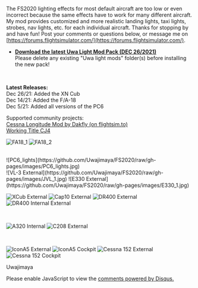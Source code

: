 The FS2020 lighting effects for most default aircraft are too low or even incorrect because the same effects have to work for many different aircraft. My mod provides customized and more realistic landing lights, taxi lights, strobes, nav lights, etc. for each individual aircraft. Thanks for stopping by and have fun!
Post your comments or questions below, or message me on [https://forums.flightsimulator.com/](https://forums.flightsimulator.com/).

* [**Download the latest Uwa Light Mod Pack (DEC 26/2021)**](https://github.com/Uwajimaya/FS2020/raw/master/Uwa%20light%20mod%20pack%20v1.18.zip)
<br>Please delete any existing "Uwa light mods" folder(s) before installing the new pack!
<br>
<!--* [Read the FAQ](https://uwajimaya.github.io/FS2020/FAQ.html) to learn more about custom options and avoiding conflicts with other mods-->

**Latest Releases:** 
<br>
Dec 26/21: Added the XN Cub
<br>
Dec 14/21: Added the F/A-18
<br>
Dec 5/21: Added all versions of the PC6

Supported community projects:
<br>
[Cessna Longitude Mod by Dakfly (on flightsim.to)](https://flightsim.to/file/3655/asobo-cessna-citation-longitude-flight-dynamics-modifications-project-version-1-0) 
<br>
[Working Title CJ4](https://www.workingtitle.aero/packages/cj4/)

![FA18_1](https://github.com/Uwajimaya/FS2020/raw/gh-pages/images/FA18_2.jpg)
![FA18_2](https://github.com/Uwajimaya/FS2020/raw/gh-pages/images/FA18_1.jpg)
<br>

<br>
![PC6_lights](https://github.com/Uwajimaya/FS2020/raw/gh-pages/images/PC6_lights.jpg)

<br>
![VL-3 External](https://github.com/Uwajimaya/FS2020/raw/gh-pages/images/JVL_1.jpg)
![E330 External](https://github.com/Uwajimaya/FS2020/raw/gh-pages/images/E330_1.jpg)
   
<br>  

![XCub External](https://github.com/Uwajimaya/FS2020/raw/gh-pages/images/XCub_1.jpg)
![Cap10 External](https://github.com/Uwajimaya/FS2020/raw/gh-pages/images/Cap10_1.jpg)
![DR400 External](https://github.com/Uwajimaya/FS2020/raw/gh-pages/images/DR400_1.jpg)
![DR400 Internal External](https://github.com/Uwajimaya/FS2020/raw/gh-pages/images/DR400_2.jpg)

<br>

![A320 Internal](https://github.com/Uwajimaya/FS2020/raw/gh-pages/images/A320_2.jpg)
![C208 External](https://github.com/Uwajimaya/FS2020/raw/gh-pages/images/C208_3.jpg)

<br>

![IconA5 External](https://github.com/Uwajimaya/FS2020/raw/gh-pages/images/IconA5_1.jpg)
![IconA5 Cockpit](https://github.com/Uwajimaya/FS2020/raw/gh-pages/images/IconA5_2.jpg)
![Cessna 152 External](https://github.com/Uwajimaya/FS2020/raw/gh-pages/images/C152_1.jpg)
![Cessna 152 Cockpit](https://github.com/Uwajimaya/FS2020/raw/gh-pages/images/C152_2.jpg)


Uwajimaya

<div id="disqus_thread"></div>
<script>

/**
*  RECOMMENDED CONFIGURATION VARIABLES: EDIT AND UNCOMMENT THE SECTION BELOW TO INSERT DYNAMIC VALUES FROM YOUR PLATFORM OR CMS.
*  LEARN WHY DEFINING THESE VARIABLES IS IMPORTANT: https://disqus.com/admin/universalcode/#configuration-variables*/
/*
var disqus_config = function () {
this.page.url = PAGE_URL;  // Replace PAGE_URL with your page's canonical URL variable
this.page.identifier = '1234567'; // Replace PAGE_IDENTIFIER with your page's unique identifier variable
};
*/
(function() { // DON'T EDIT BELOW THIS LINE
var d = document, s = d.createElement('script');
s.src = 'https://https-uwa-lights.disqus.com/embed.js';
s.setAttribute('data-timestamp', +new Date());
(d.head || d.body).appendChild(s);
})();
</script>
<noscript>Please enable JavaScript to view the <a href="https://disqus.com/?ref_noscript">comments powered by Disqus.</a></noscript>
